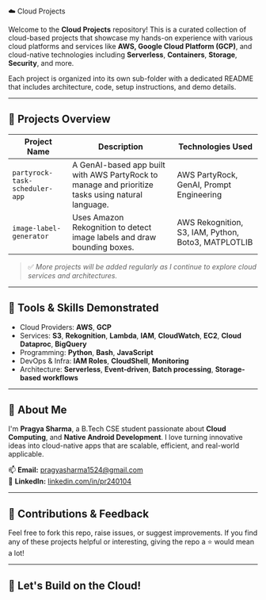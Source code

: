 ☁️ Cloud Projects

Welcome to the **Cloud Projects** repository! This is a curated collection of cloud-based projects that showcase my hands-on experience with various cloud platforms and services like **AWS, Google Cloud Platform (GCP)**, and cloud-native technologies including **Serverless**, **Containers**, **Storage**, **Security**, and more.

Each project is organized into its own sub-folder with a dedicated README that includes architecture, code, setup instructions, and demo details.

---

## 🔧 Projects Overview

| Project Name                         | Description                                                                                       | Technologies Used                                   |
|--------------------------------------|---------------------------------------------------------------------------------------------------|-----------------------------------------------------|
| `partyrock-task-scheduler-app`       | A GenAI-based app built with AWS PartyRock to manage and prioritize tasks  using natural language.| AWS PartyRock, GenAI, Prompt Engineering            |
| `image-label-generator`              | Uses Amazon Rekognition to detect image labels and draw bounding boxes.                           | AWS Rekognition, S3, IAM, Python, Boto3, MATPLOTLIB |

> ✅ *More projects will be added regularly as I continue to explore cloud services and architectures.*

---

## 🧰 Tools & Skills Demonstrated

- Cloud Providers: **AWS**, **GCP**
- Services: **S3**, **Rekognition**, **Lambda**, **IAM**, **CloudWatch**, **EC2**, **Cloud Dataproc**, **BigQuery**
- Programming: **Python**, **Bash**, **JavaScript**
- DevOps & Infra: **IAM Roles**, **CloudShell**, **Monitoring**
- Architecture: **Serverless**, **Event-driven**, **Batch processing**, **Storage-based workflows**


---

## 📜 About Me

I'm **Pragya Sharma**, a B.Tech CSE student passionate about **Cloud Computing**, and **Native Android Development**. I love turning innovative ideas into cloud-native apps that are scalable, efficient, and real-world applicable.

📫 **Email:** pragyasharma1524@gmail.com  
🔗 **LinkedIn:** [linkedin.com/in/pr240104](https://www.linkedin.com/in/pr240104)

---

## 🤝 Contributions & Feedback

Feel free to fork this repo, raise issues, or suggest improvements. If you find any of these projects helpful or interesting, giving the repo a ⭐️ would mean a lot!

---

## 🚀 Let's Build on the Cloud!



